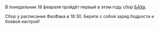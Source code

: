 В понедельник 18 февраля пройдёт первый в этом году сбор [БАХа](https://vk.com/bahvsu).

Сбор у расписания ФизФака в 18:30. Берите с собой заряд бодрости и боевой настрой!